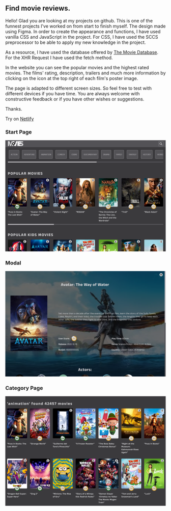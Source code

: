 ## Find movie reviews.

Hello!
Glad you are looking at my projects on github. This is one of the funnest projects I've worked on from start to finish myself. The design made using Figma. In order to create the appearance and functions, I have used vanilla CSS and JavaScript in the project. For CSS, I have used the SCCS preprocessor to be able to apply my new knowledge in the project.

As a resource, I have used the database offered by [The Movie Database](https://www.themoviedb.org/). For the XHR Request I have used the fetch method.

In the website you can see the popular movies and the highest rated movies. The films' rating, description, trailers and much more information by clicking on the icon at the top right of each film's poster image.

The page is adapted to different screen sizes. So feel free to test with different devices if you have time. You are always welcome with constructive feedback or if you have other wishes or suggestions.

Thanks.

Try on [Netlify](https://brilliant-caramel-304a87.netlify.app/)

### Start Page

![](./img/start.png)

### Modal

![](./img/modal.png)

### Category Page

![](./img/category.png)
